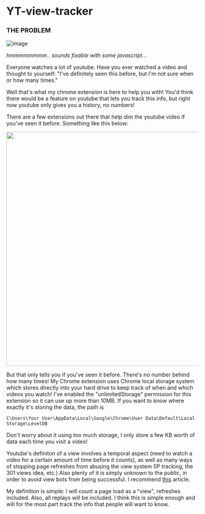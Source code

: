 # YT-view-tracker

### THE PROBLEM

![image](https://user-images.githubusercontent.com/69275171/119916296-e5820580-bf29-11eb-91d6-007b5e99a1a5.png)

*hmmmmmmmm.. sounds fixable with some javascript...*

Everyone watches a lot of youtube. Have you ever watched a video and thought to yourself: "I've definitely seen this before, but I'm not sure when or how many times."

Well that's what my chrome extension is here to help you with! You'd think there would be a feature on youtube that lets you track this info, but right now youtube only gives you a history, no numbers!

There are a few extensions out there that help dim the youtube video if you've seen it before. Something like this below:

<img src="https://user-images.githubusercontent.com/69275171/119933691-31dd3d80-bf4a-11eb-9569-37f63d882cc9.png" width="613px"/>

But that only tells you if you've seen it before. There's no number behind how many times! My Chrome extension uses Chrome local storage system which stores directly into your hard drive to keep track of when and which videos you watch! I've enabled the "unlimitedStorage" permission for this extension so it can use up more than 10MB. If you want to know where exactly it's storing the data, the path is 
```
C\Users\Your User\AppData\Local\Google\Chrome\User Data\Default\Local Storage\LevelDB
```

Don't worry about it using too much storage, I only store a few KB worth of data each time you visit a video!

Youtube's definiton of a view involves a temporal aspect (need to watch a video for a certain amount of time before it counts), as well as many ways of stopping page refreshes from abusing the view system (IP tracking, the 301 views idea, etc.) Also plenty of it is simply unknown to the public, in order to avoid view bots from being successful. I recommend [this](https://filmora.wondershare.com/youtube/how-does-youtube-count-views.html) article.

My definition is simple: I will count a page load as a "view", refreshes included. Also, all replays will be included. I think this is simple enough and will for the most part track the info that people will want to know.


